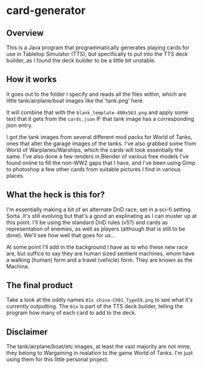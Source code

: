 # card-generator

## Overview

This is a Java program that programmatically generates playing cards for use in Tabletop Simulator (TTS), but specifically to put into the TTS deck builder, as I found the deck builder to be a little bit unstable.

## How it works

It goes out to the folder I specify and reads all the files within, which are little tank/airplane/boat images like the 'tank.png' here. 

It will combine that with the `blank_template-400x563.png` and apply some text that it gets from the `cards.json` IF that tank image has a corresponding json entry. 

I got the tank images from several different mod packs for World of Tanks, ones that alter the garage images of the tanks. I've also grabbed some from World of Warplanes/Warships, which the cards will look essentially the same. I've also done a few renders in Blender of various free models I've found online to fill the non-WW2 gaps that I have, and I've been using Gimp to photoshop a few other cards from suitable pictures I find in various places.

## What the heck is this for?

I'm essentially making a bit of an alternate DnD race, set in a sci-fi setting. Sorta. It's still evolving but that's a good an explinating as I can muster up at this point. I'll be using the standard DnD rules (v5?) and cards as representation of enemies, as well as players (although that is still to be done). We'll see how well that goes for us...

At some point I'll add in the background I have as to who these new race are, but suffice to say they are human sized sentient machines, whom have a walking (human) form and a travel (vehicle) form. They are known as the Machina.

## The final product

Take a look at the oddly names `01x china-Ch01_Type59.png` to see what it's currently outputting. The `01x` is part of the TTS deck builder, telling the program how many of each card to add to the deck. 

## Disclaimer

The tank/airplane/boat/etc images, at least the vast majority are not mine, they belong to Wargaming in realation to the game World of Tanks. I'm just using them for this little personal project. 
